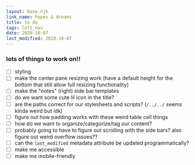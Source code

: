 ```yaml
---
layout: base.njk
link_name: hopes & dreams
title: to do
tags: left_nav
date: 2020-10-07
last_modified: 2020-10-07
---
```


### lots of things to work on!!

- [ ] styling
- [ ] make the center pane resizing work (have a default height for the bottom that still allow full resizing functionality)
- [ ] make the "notes" (right) side bar templates
- [ ] do we want some cute lil icon in the title?
- [ ] are the paths correct for our stylesheets and scripts? (`/../../` seems kinda weird but idk)
- [ ] figure out how padding works with these weird table cell things
- [ ] how do we want to organize/categorize/tag our content?
- [ ] probably going to have to figure out scrolling with the side bars? also figure out weird overflow issues??
- [ ] can the `last_modified` metadata attribute be updated programmatically?
- [ ] make me accessible
- [ ] make me mobile-friendly